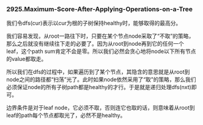 ### 2925.Maximum-Score-After-Applying-Operations-on-a-Tree

我们令dfs(cur)表示以cur为根的子树保持healthy时，能够取得的最高分。

我们容易发现，从root一路往下时，只要在某个节点node采取了“不取”的策略，那么之后就没有继续往下走的必要了。因为从root到node再到它的任何一个leaf，这个path sum肯定不会是零。所以我们必然会贪心地将node以下所有节点的value都取走。

所以我们在dfs的过程中，如果遍历到了某个节点，其隐含的意思就是从root到node之间的路径都“扫荡”光了。此时如果node依然采用了“取”的策略，那么我们必须保证node的所有子树path都是healthy的才行。于是就是递归处理dfs(nxt)即可。

边界条件是对于leaf node，它必须不取，否则连它也取的话，则意味着从root到leaf的path每个节点都取光了，必然不是healthy。
